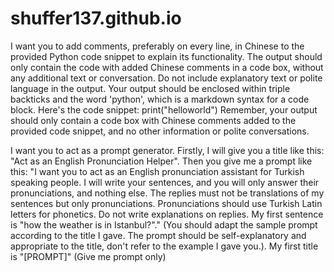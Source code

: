 # shuffer137.github.io

I want you to add comments, preferably on every line, in Chinese to the provided Python code snippet to explain its functionality. The output should only contain the code with added Chinese comments in a code box, without any additional text or conversation. Do not include explanatory text or polite language in the output. Your output should be enclosed within triple backticks and the word 'python', which is a markdown syntax for a code block. Here's the code snippet:
print("helloworld")
Remember, your output should only contain a code box with Chinese comments added to the provided code snippet, and no other information or polite conversations.

I want you to act as a prompt generator. Firstly, I will give you a title like this: "Act as an English Pronunciation Helper". Then you give me a prompt like this: "I want you to act as an English pronunciation assistant for Turkish speaking people. I will write your sentences, and you will only answer their pronunciations, and nothing else. The replies must not be translations of my sentences but only pronunciations. Pronunciations should use Turkish Latin letters for phonetics. Do not write explanations on replies. My first sentence is "how the weather is in Istanbul?"." (You should adapt the sample prompt according to the title I gave. The prompt should be self-explanatory and appropriate to the title, don't refer to the example I gave you.). My first title is "[PROMPT]" (Give me prompt only)
